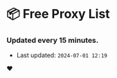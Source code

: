 # :package: Free Proxy List
### Updated every 15 minutes.

- Last updated: `2024-07-01 12:19`

:heart:
